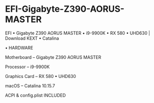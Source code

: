 # EFI-Gigabyte-Z390-AORUS-MASTER
EFI • Gigabyte Z390 AORUS MASTER • i9-9900K • RX 580 • UHD630 | Download KEXT • Catalina

• HARDWARE

Motherboard – Gigabyte Z390 AORUS MASTER

Processor – i9-9900K

Graphics Card – RX 580 • UHD630

macOS – Catalina 10.15.7

ACPI & config.plist INCLUDED
